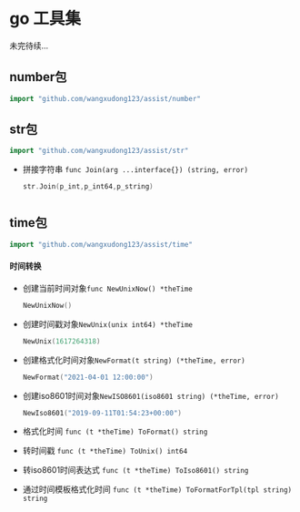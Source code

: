 # go 工具集
未完待续...




## number包
```go
import "github.com/wangxudong123/assist/number"

```
<!-- Todo -->


## str包
```go
import "github.com/wangxudong123/assist/str"

```
- 拼接字符串 `func Join(arg ...interface{}) (string, error)`

    ```go
    str.Join(p_int,p_int64,p_string)
    ```
#
## time包
```go
import "github.com/wangxudong123/assist/time"
```
#### 时间转换
- 创建当前时间对象`func NewUnixNow() *theTime`

    ```go
    NewUnixNow()
    ```
- 创建时间戳对象`NewUnix(unix int64) *theTime`

    ```go
    NewUnix(1617264318)
    ``` 
  
- 创建格式化时间对象`NewFormat(t string) (*theTime, error)`
    ```go
    NewFormat("2021-04-01 12:00:00")
    ```

- 创建iso8601时间对象`NewISO8601(iso8601 string) (*theTime, error)`
    ```go
    NewIso8601("2019-09-11T01:54:23+00:00")
    ```
- 格式化时间 `func (t *theTime) ToFormat() string`

- 转时间戳 `func (t *theTime) ToUnix() int64`

- 转iso8601时间表达式 `func (t *theTime) ToIso8601() string`

- 通过时间模板格式化时间 `func (t *theTime) ToFormatForTpl(tpl string) string`
